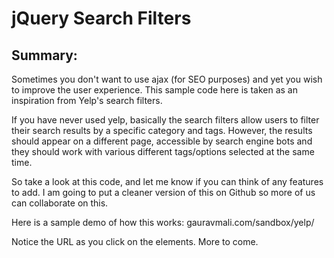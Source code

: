 #  jQuery Search Filters

## Summary:

Sometimes you don't want to use ajax (for SEO purposes) and yet you wish to improve the user experience. This sample code here is taken as an inspiration from Yelp's search filters.

If you have never used yelp, basically the search filters allow users to filter their search results by a specific category and tags. However, the results should appear on a different page, accessible by search engine bots and they should work with various different tags/options selected at the same time.

So take a look at this code, and let me know if you can think of any features to add. I am going to put a cleaner version of this on Github so more of us can collaborate on this.

Here is a sample demo of how this works: gauravmali.com/sandbox/yelp/

Notice the URL as you click on the elements. More to come.

